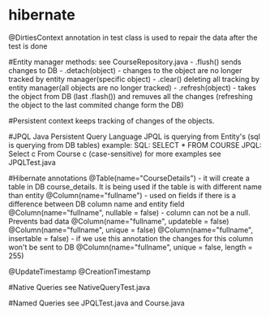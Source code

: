 # hibernate

@DirtiesContext annotation in test class is used to repair the data after the test is done

#Entity manager methods: 
    see CourseRepository.java
    - .flush() sends changes to DB
    - .detach(object) - changes to the object are no longer tracked by entity manager(specific object)
    - .clear() deleting all tracking by entity manager(all objects are no longer tracked)
    - .refresh(object) - takes the object from DB (last .flash()) and remuves all the changes (refreshing the object to the last commited change form the DB)

#Persistent context
keeps tracking of changes of the objects.

#JPQL
Java Persistent Query Language
JPQL is querying from Entity's (sql is querying from DB tables)
example:
SQL: SELECT * FROM COURSE
JPQL: Select c From Course c (case-sensitive)
for more examples see JPQLTest.java

#Hibernate annotations
@Table(name="CourseDetails") - it will create a table in DB course_details. It is being used if the table is with different name than entity
@Column(name="fullname") - used on fields if there is a difference between DB column name and entity field
@Column(name="fullname", nullable = false) - column can not be a null. Prevents bad data
@Column(name="fullname", updateble = false)
@Column(name="fullname", unique = false)
@Column(name="fullname", insertable = false) - if we use this annotation the changes for this column won't be sent to DB
@Column(name="fullname", unique = false, length = 255)

@UpdateTimestamp
@CreationTimestamp

#Native Queries
see NativeQueryTest.java

#Named Queries
see JPQLTest.java and Course.java